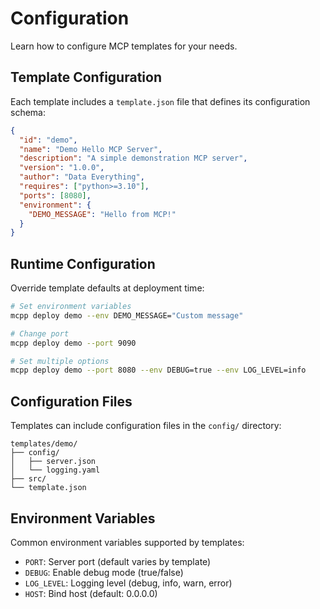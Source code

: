 # Configuration

Learn how to configure MCP templates for your needs.

## Template Configuration

Each template includes a `template.json` file that defines its configuration schema:

```json
{
  "id": "demo",
  "name": "Demo Hello MCP Server",
  "description": "A simple demonstration MCP server",
  "version": "1.0.0",
  "author": "Data Everything",
  "requires": ["python>=3.10"],
  "ports": [8080],
  "environment": {
    "DEMO_MESSAGE": "Hello from MCP!"
  }
}
```

## Runtime Configuration

Override template defaults at deployment time:

```bash
# Set environment variables
mcpp deploy demo --env DEMO_MESSAGE="Custom message"

# Change port
mcpp deploy demo --port 9090

# Set multiple options
mcpp deploy demo --port 8080 --env DEBUG=true --env LOG_LEVEL=info
```

## Configuration Files

Templates can include configuration files in the `config/` directory:

```
templates/demo/
├── config/
│   ├── server.json
│   └── logging.yaml
├── src/
└── template.json
```

## Environment Variables

Common environment variables supported by templates:

- `PORT`: Server port (default varies by template)
- `DEBUG`: Enable debug mode (true/false)
- `LOG_LEVEL`: Logging level (debug, info, warn, error)
- `HOST`: Bind host (default: 0.0.0.0)
